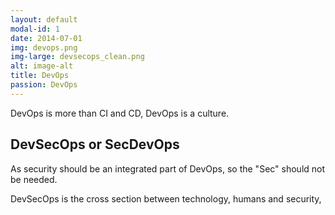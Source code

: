 ```yaml
---
layout: default
modal-id: 1
date: 2014-07-01
img: devops.png
img-large: devsecops_clean.png
alt: image-alt
title: DevOps
passion: DevOps
---
```



DevOps is more than CI and CD, DevOps is a culture.

## DevSecOps or SecDevOps
As security should be an integrated part of DevOps, so the "Sec" should not be needed.

DevSecOps is the cross section between technology, humans and security,